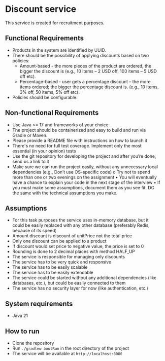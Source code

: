Discount service
================

This service is created for recruitment purposes.

## Functional Requirements

- Products in the system are identified by UUID.
- There should be the possibility of applying discounts based on two policies:
    - Amount-based - the more pieces of the product are ordered, the bigger the
      discount is (e.g., 10 items – 2 USD off, 100 items – 5 USD off etc).
    - Percentage-based - user gets a percentage discount – the more items ordered;
      the bigger the percentage discount is. (e.g., 10 items, 3% off, 50 items, 5% off etc).
- Policies should be configurable.

## Non-functional Requirements

- Use Java >= 17 and frameworks of your choice
- The project should be containerized and easy to build and run via Gradle or Maven.
- Please provide a README file with instructions on how to launch it
- There's no need for full test coverage. Implement only the most essential (in your
  opinion) tests
- Use the git repository for developing the project and after you’re done, send us a link to
  it
- Make sure we can run the project easily, without any unnecessary local dependencies
  (e.g., Don’t use OS-specific code)
  o Try not to spend more than one or two evenings on the assignment
  • You will eventually have a chance to explain your code in the next stage of the interview
  • If you must make some assumptions, document them as you see fit. DO the same with
  the technical assumptions you make.

## Assumptions

- For this task purposes the service uses in-memory database, but it could be easily replaced with any other database (preferably Redis, because of its speed)
- Amount discount is discount of unitPrice not the total price
- Only one discount can be applied to a product
- If discount would set price to negative value, the price is set to 0
- Rounding is done to 2 decimal places with method HALF_UP
- The service is responsible for managing only discounts
- The service has to be very quick and responsive
- The service has to be easily scalable
- The service has to be easily extendable
- The service could be started without any additional dependencies (like databases, etc.), but could be easily connected to them
- The service has no security layer for now (like authentication, etc.)

## System requirements

- Java 21

## How to run

- Clone the repository
- Run `./gradlew bootRun` in the root directory of the project
- The service will be available at `http://localhost:8080`